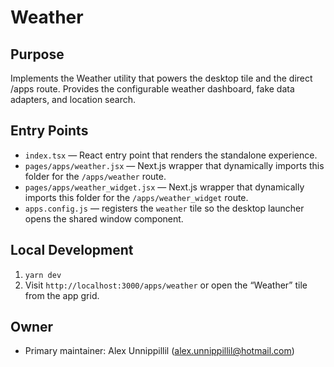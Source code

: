 # Weather

## Purpose
Implements the Weather utility that powers the desktop tile and the direct /apps route. Provides the configurable weather dashboard, fake data adapters, and location search.

## Entry Points
- `index.tsx` — React entry point that renders the standalone experience.
- `pages/apps/weather.jsx` — Next.js wrapper that dynamically imports this folder for the `/apps/weather` route.
- `pages/apps/weather_widget.jsx` — Next.js wrapper that dynamically imports this folder for the `/apps/weather_widget` route.
- `apps.config.js` — registers the `weather` tile so the desktop launcher opens the shared window component.

## Local Development
1. `yarn dev`
2. Visit `http://localhost:3000/apps/weather` or open the “Weather” tile from the app grid.

## Owner
- Primary maintainer: Alex Unnippillil (alex.unnippillil@hotmail.com)
